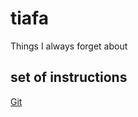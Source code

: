 # tiafa
Things I always forget about

set of instructions
---

[Git](./git/instructions4testers.md)
